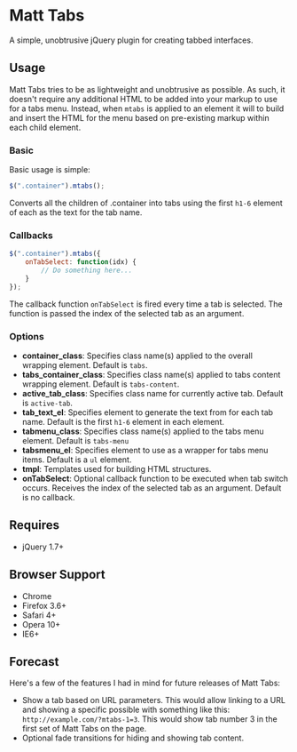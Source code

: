 # Matt Tabs

A simple, unobtrusive jQuery plugin for creating tabbed interfaces.

## Usage
Matt Tabs tries to be as lightweight and unobtrusive as possible. As such, it doesn't require any additional HTML to be added into your markup to use for a tabs menu. Instead, when `mtabs` is applied to an element it will to build and insert the HTML for the menu based on pre-existing markup within each child element.

### Basic
Basic usage is simple:

```javascript
$(".container").mtabs();
```
Converts all the children of .container into tabs using the first `h1-6` element of each as the text for the tab name.

### Callbacks
```javascript
$(".container").mtabs({
	onTabSelect: function(idx) {
		// Do something here...
	}
});
```

The callback function `onTabSelect` is fired every time a tab is selected. The function is passed the index of the selected tab as an argument.

### Options
* **container_class**: Specifies class name(s) applied to the overall wrapping element. Default is `tabs`.
* **tabs_container_class**: Specifies class name(s) applied to tabs content wrapping element. Default is `tabs-content`.
* **active_tab_class**: Specifies class name for currently active tab. Default is `active-tab`.
* **tab_text_el**: Specifies element to generate the text from for each tab name. Default is the first `h1-6` element in each element.
* **tabmenu_class**: Specifies class name(s) applied to the tabs menu element. Default is `tabs-menu`
* **tabsmenu_el**: Specifies element to use as a wrapper for tabs menu items. Default is a `ul` element.
* **tmpl**: Templates used for building HTML structures.
* **onTabSelect**: Optional callback function to be executed when tab switch occurs. Receives the index of the selected tab as an argument. Default is no callback.

## Requires
* jQuery 1.7+

## Browser Support
* Chrome
* Firefox 3.6+
* Safari 4+
* Opera 10+
* IE6+

## Forecast
Here's a few of the features I had in mind for future releases of Matt Tabs:

* Show a tab based on URL parameters. This would allow linking to a URL and showing a specific possible with something like this: `http://example.com/?mtabs-1=3`. This would show tab number 3 in the first set of Matt Tabs on the page.
* Optional fade transitions for hiding and showing tab content.